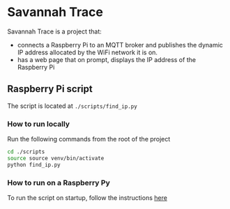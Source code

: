 # Savannah Trace

Savannah Trace is a project that: 
- connects a Raspberry Pi to an MQTT broker and publishes the dynamic IP address allocated by the WiFi network it is on.
- has a web page that on prompt, displays the IP address of the Raspberry Pi

## Raspberry Pi script
The script is located at `./scripts/find_ip.py`

### How to run locally
Run the following commands from the root of the project
```bash
cd ./scripts
source source venv/bin/activate
python find_ip.py
```
### How to run on a Raspberry Py
To  run the script on startup, follow the instructions [here](https://www.instructables.com/Raspberry-Pi-Launch-Python-script-on-startup/)


